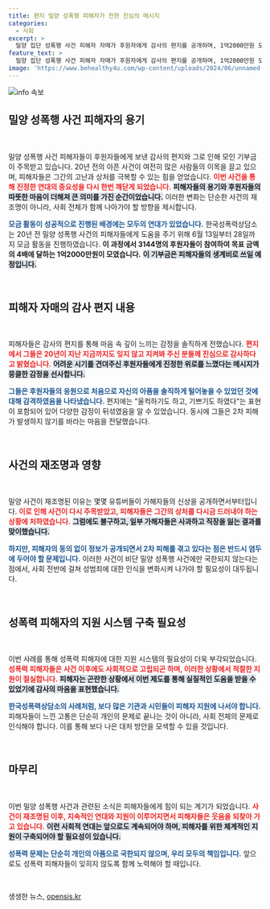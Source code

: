 ```yaml
---
title: 편지 밀양 성폭행 피해자가 전한 진심의 메시지
categories:
  - 사회
excerpt: >
  밀양 집단 성폭행 사건 피해자 자매가 후원자에게 감사의 편지를 공개하며, 1억2000만원 모금이 이뤄졌다. 20년의 시간이 흐른 후 성폭력 상담소는 이들의 용기 있는 목소리를 세상에 전합니다.
feature_text: >
  밀양 집단 성폭행 사건 피해자 자매가 후원자에게 감사의 편지를 공개하며, 1억2000만원 모금이 이뤄졌다. 20년의 시간이 흐른 후 성폭력 상담소는 이들의 용기 있는 목소리를 세상에 전합니다.
image: 'https://www.behealthy4u.com/wp-content/uploads/2024/06/unnamed-file.png'
---
```


<p><img src="https://www.behealthy4u.com/wp-content/uploads/2024/06/unnamed-file.png" alt="info 속보" /></p>

<h2 data-ke-size="size26">밀양 성폭행 사건 피해자의 용기</h2>

<p data-ke-size="size16">&nbsp;</p>

<p>밀양 성폭행 사건 피해자들이 후원자들에게 보낸 감사의 편지와 그로 인해 모인 기부금이 주목받고 있습니다. 20년 전의 아픈 사건이 여전히 많은 사람들의 이목을 끌고 있으며, 피해자들은 그간의 고난과 상처를 극복할 수 있는 힘을 얻었습니다. <b><span style="color: #ee2323;">이번 사건을 통해 진정한 연대의 중요성을 다시 한번 깨닫게 되었습니다.</span></b> <b><span style="background-color: #21538527;">피해자들의 용기와 후원자들의 따뜻한 마음이 더해져 큰 의미를 가진 순간이었습니다.</span></b> 이러한 변화는 단순한 사건의 재조명이 아니라, 사회 전체가 함께 나아가야 할 방향을 제시합니다. </p>

<p><b><span style="color: #1a5490;">모금 활동이 성공적으로 진행된 배경에는 모두의 연대가 있었습니다.</span></b> 한국성폭력상담소는 20년 전 밀양 성폭행 사건의 피해자들에게 도움을 주기 위해 6월 13일부터 28일까지 모금 활동을 진행하였습니다. <b>이 과정에서 3144명의 후원자들이 참여하여 목표 금액의 4배에 달하는 1억2000만원이 모였습니다.</b> <b><span style="background-color: #21538527;">이 기부금은 피해자들의 생계비로 쓰일 예정입니다.</span></b></p>

<p data-ke-size="size16">&nbsp;</p>

<h2 data-ke-size="size26">피해자 자매의 감사 편지 내용</h2>

<p data-ke-size="size16">&nbsp;</p>

<p>피해자들은 감사의 편지를 통해 마음 속 깊이 느끼는 감정을 솔직하게 전했습니다. <b><span style="color: #ee2323;">편지에서 그들은 20년이 지난 지금까지도 잊지 않고 지켜봐 주신 분들께 진심으로 감사하다고 밝혔습니다.</span></b> <b><span style="background-color: #21538527;">어려운 시기를 견뎌주신 후원자들에게 진정한 위로를 느꼈다는 메시지가 뭉클한 감정을 선사합니다.</span></b> </p>

<p><b><span style="color: #1a5490;">그들은 후원자들의 응원으로 처음으로 자신의 아픔을 솔직하게 털어놓을 수 있었던 것에 대해 감격하였음을 나타냈습니다.</span></b> 편지에는 "울컥하기도 하고, 기쁘기도 하였다"는 표현이 포함되어 있어 다양한 감정이 뒤섞였음을 알 수 있었습니다. 동시에 그들은 2차 피해가 발생하지 않기를 바라는 마음을 전달했습니다.</p>

<p data-ke-size="size16">&nbsp;</p>

<h2 data-ke-size="size26">사건의 재조명과 영향</h2>

<p data-ke-size="size16">&nbsp;</p>

<p>밀양 사건이 재조명된 이유는 몇몇 유튜버들이 가해자들의 신상을 공개하면서부터입니다. <b><span style="color: #ee2323;">이로 인해 사건이 다시 주목받았고, 피해자들은 그간의 상처를 다시금 드러내야 하는 상황에 처하였습니다.</span></b> <b><span style="background-color: #21538527;">그럼에도 불구하고, 일부 가해자들은 사과하고 직장을 잃는 결과를 맞이했습니다.</span></b> </p>

<p><b><span style="color: #1a5490;">하지만, 피해자의 동의 없이 정보가 공개되면서 2차 피해를 겪고 있다는 점은 반드시 염두에 두어야 할 문제입니다.</span></b> 이러한 사건이 비단 밀양 성폭행 사건에만 국한되지 않는다는 점에서, 사회 전반에 걸쳐 성범죄에 대한 인식을 변화시켜 나가야 할 필요성이 대두됩니다.</p>

<p data-ke-size="size16">&nbsp;</p>

<h2 data-ke-size="size26">성폭력 피해자의 지원 시스템 구축 필요성</h2>

<p data-ke-size="size16">&nbsp;</p>

<p>이번 사례를 통해 성폭력 피해자에 대한 지원 시스템의 필요성이 더욱 부각되었습니다. <b><span style="color: #ee2323;">성폭력 피해자들은 사건 이후에도 사회적으로 고립되곤 하며, 이러한 상황에서 적절한 지원이 절실합니다.</span></b> <b><span style="background-color: #21538527;">피해자는 곤란한 상황에서 이번 제도를 통해 실질적인 도움을 받을 수 있었기에 감사의 마음을 표현했습니다.</span></b></p>

<p><b><span style="color: #1a5490;">한국성폭력상담소의 사례처럼, 보다 많은 기관과 시민들이 피해자 지원에 나서야 합니다.</span></b> 피해자들이 느낀 고통은 단순히 개인의 문제로 끝나는 것이 아니라, 사회 전체의 문제로 인식해야 합니다. 이를 통해 보다 나은 대처 방안을 모색할 수 있을 것입니다.</p>

<p data-ke-size="size16">&nbsp;</p>

<h2 data-ke-size="size26">마무리</h2>

<p data-ke-size="size16">&nbsp;</p>

<p>이번 밀양 성폭행 사건과 관련된 소식은 피해자들에게 힘이 되는 계기가 되었습니다. <b><span style="color: #ee2323;">사건이 재조명된 이후, 지속적인 연대와 지원이 이루어지면서 피해자들은 웃음을 되찾아 가고 있습니다.</span></b> <b><span style="background-color: #21538527;">이런 사회적 연대는 앞으로도 계속되어야 하며, 피해자를 위한 체계적인 지원이 구축되어야 할 필요성이 있습니다.</span></b></p>

<p><b><span style="color: #1a5490;">성폭력 문제는 단순히 개인의 아픔으로 국한되지 않으며, 우리 모두의 책임입니다.</span></b> 앞으로도 성폭력 피해자들이 잊히지 않도록 함께 노력해야 할 때입니다. <p data-ke-size="size16">&nbsp;</p></p>
생생한 뉴스, <a href="https://opensis.kr" rel="dofollow">opensis.kr</a>


